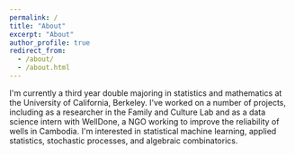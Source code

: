 ```yaml
---
permalink: /
title: "About"
excerpt: "About"
author_profile: true
redirect_from: 
  - /about/
  - /about.html
---
```


I'm currently a third year double majoring in statistics and mathematics at the University of California, Berkeley. I've worked on a number of projects, including as a researcher in the Family and Culture Lab and as a data science intern with WellDone, a NGO working to improve the reliability of wells in Cambodia. I'm interested in statistical machine learning, applied statistics, stochastic processes, and algebraic combinatorics. 
